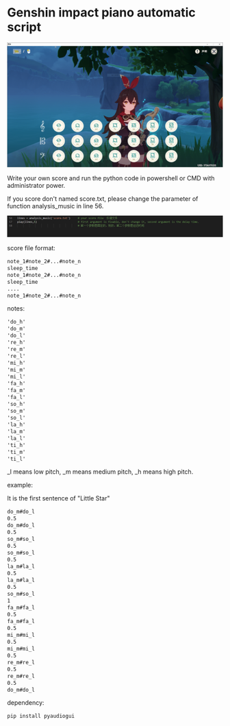 # Genshin impact piano automatic script

![](./img/2.PNG)

Write your own score and run the python code in powershell or CMD with administrator power.

If you score don't named score.txt, please change the parameter of function analysis_music in line 56.

![](./img/1.PNG)

score file format:

```
note_1#note_2#...#note_n
sleep_time
note_1#note_2#...#note_n
sleep_time
....
note_1#note_2#...#note_n
```

notes:

```
'do_h'
'do_m'
'do_l'
're_h'
're_m'
're_l'
'mi_h'
'mi_m'
'mi_l'
'fa_h'
'fa_m'
'fa_l'
'so_h'
'so_m'
'so_l'
'la_h'
'la_m'
'la_l'
'ti_h'
'ti_m'
'ti_l'
```

_l means low pitch, _m means medium pitch, _h means high pitch.

example:

It is the first sentence of "Little Star"

```
do_m#do_l
0.5
do_m#do_l
0.5
so_m#so_l
0.5
so_m#so_l
0.5
la_m#la_l
0.5
la_m#la_l
0.5
so_m#so_l
1
fa_m#fa_l
0.5
fa_m#fa_l
0.5
mi_m#mi_l
0.5
mi_m#mi_l
0.5
re_m#re_l
0.5
re_m#re_l
0.5
do_m#do_l
```
dependency:
```
pip install pyaudiogui
```